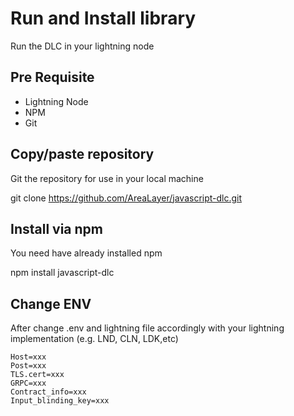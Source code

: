 # Run and Install library

Run the DLC in your lightning node

## Pre Requisite

- Lightning Node
- NPM
- Git

## Copy/paste repository

Git the repository for use in your local machine

git clone https://github.com/AreaLayer/javascript-dlc.git


## Install via npm

You need have already installed npm

npm install javascript-dlc



## Change ENV 

After change .env and lightning file accordingly with your lightning implementation (e.g. LND, CLN, LDK,etc)
```
Host=xxx
Post=xxx
TLS.cert=xxx
GRPC=xxx
Contract_info=xxx
Input_blinding_key=xxx

